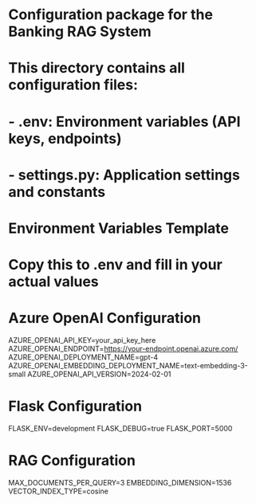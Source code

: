 # Configuration package for the Banking RAG System
#
# This directory contains all configuration files:
# - .env: Environment variables (API keys, endpoints)
# - settings.py: Application settings and constants

# Environment Variables Template
# Copy this to .env and fill in your actual values

# Azure OpenAI Configuration
AZURE_OPENAI_API_KEY=your_api_key_here
AZURE_OPENAI_ENDPOINT=https://your-endpoint.openai.azure.com/
AZURE_OPENAI_DEPLOYMENT_NAME=gpt-4
AZURE_OPENAI_EMBEDDING_DEPLOYMENT_NAME=text-embedding-3-small
AZURE_OPENAI_API_VERSION=2024-02-01

# Flask Configuration
FLASK_ENV=development
FLASK_DEBUG=true
FLASK_PORT=5000

# RAG Configuration
MAX_DOCUMENTS_PER_QUERY=3
EMBEDDING_DIMENSION=1536
VECTOR_INDEX_TYPE=cosine

